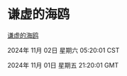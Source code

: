 # 谦虚的海鸥
[谦虚的海鸥](http://219.139.197.74:56308/qxdho/course/base/hotlink/index.php)

2024年 11月 02日 星期六 05:20:01 CST

2024年 11月 01日 星期五 21:20:01 GMT
